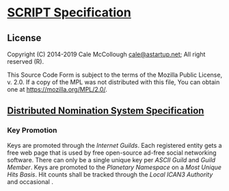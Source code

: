 # [SCRIPT Specification](../readme.md)

## License

Copyright (C) 2014-2019 Cale McCollough <cale@astartup.net>; All right reserved (R).

This Source Code Form is subject to the terms of the Mozilla Public License, v. 2.0. If a copy of the MPL was not distributed with this file, You can obtain one at <https://mozilla.org/MPL/2.0/>.

## [Distributed Nomination System Specification](readme.md)

### Key Promotion

Keys are promoted through the *Internet Guilds*. Each registered entity gets a free web page that is used by free open-source ad-free social networking software. There can only be a single unique key per *ASCII Guild* and *Guild Member*. Keys are promoted to the *Planetary Namespace* on a *Most Unique Hits Basis*. Hit counts shall be tracked through the *Local ICAN3 Authority* and occasional .
